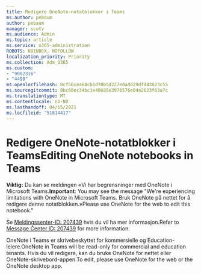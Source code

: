 ```yaml
---
title: Redigere OneNote-notatblokker i Teams
ms.author: pebaum
author: pebaum
manager: scotv
ms.audience: Admin
ms.topic: article
ms.service: o365-administration
ROBOTS: NOINDEX, NOFOLLOW
localization_priority: Priority
ms.collection: Adm_O365
ms.custom:
- "9002316"
- "4498"
ms.openlocfilehash: 0cf56cea64cb1d70b5d227edadd29dfd43823c55
ms.sourcegitcommit: 8bc60ec34bc1e40685e3976576e04a2623f63a7c
ms.translationtype: MT
ms.contentlocale: nb-NO
ms.lasthandoff: 04/15/2021
ms.locfileid: "51814417"
---
```

# <a name="editing-onenote-notebooks-in-teams"></a><span data-ttu-id="ab407-102">Redigere OneNote-notatblokker i Teams</span><span class="sxs-lookup"><span data-stu-id="ab407-102">Editing OneNote notebooks in Teams</span></span>

<span data-ttu-id="ab407-103">**Viktig:** Du kan se meldingen «Vi har begrensninger med OneNote i Microsoft Teams.</span><span class="sxs-lookup"><span data-stu-id="ab407-103">**Important**: You may see the message  "We're experiencing limitations with OneNote in Microsoft Teams.</span></span> <span data-ttu-id="ab407-104">Bruk OneNote på nettet for å redigere denne notatblokken.»</span><span class="sxs-lookup"><span data-stu-id="ab407-104">Please use OneNote for the web to edit this notebook."</span></span>  

<span data-ttu-id="ab407-105">Se [Meldingssenter-ID: 207439](https://admin.microsoft.com/Adminportal/Home?source=applauncher#MessageCenter?id=MC207439) hvis du vil ha mer informasjon.</span><span class="sxs-lookup"><span data-stu-id="ab407-105">Refer to [Message Center ID: 207439](https://admin.microsoft.com/Adminportal/Home?source=applauncher#MessageCenter?id=MC207439) for more information.</span></span>

<span data-ttu-id="ab407-106">OneNote i Teams er skrivebeskyttet for kommersielle og Education-leiere.</span><span class="sxs-lookup"><span data-stu-id="ab407-106">OneNote in Teams will be read-only for commercial and education tenants.</span></span> <span data-ttu-id="ab407-107">Hvis du vil redigere, kan du bruke OneNote for nettet eller OneNote-skrivebord-appen.</span><span class="sxs-lookup"><span data-stu-id="ab407-107">To edit, please use OneNote for the web or the OneNote desktop app.</span></span>
